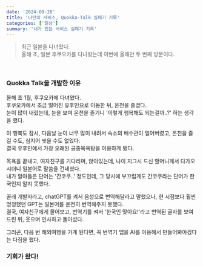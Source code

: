 ```yaml
---
date: '2024-09-28'
title: '나만의 서비스, Quokka-Talk 실패기 기록'
categories: ['일상']
summary: '내가 만든 서비스 실패기 기록'
---
```


> 최근 일본을 다녀왔다.  
> 올해 초, 일본 후쿠오카를 다녀왔는데 이번에 올해만 두 번째 방문이다.

<br/>

### Quokka Talk을 개발한 이유

올해 초 1월, 후쿠오카에 다녀왔다.  
후쿠오카에서 조금 떨어진 유후인으로 이동한 뒤, 온천을 즐겼다.  
눈이 많이 내렸는데, 눈을 보며 온천을 즐기니 '이렇게 행복해도 되는걸까..?' 하는 생각을 했다.

이 행복도 잠시, 다음날 눈이 너무 많이 내려서 숙소의 배수관이 얼어버렸고, 온천을 즐길 수도, 심지어 씻을 수도 없었다.  
결국 유후인에서 가장 오래된 공중목욕탕을 이용하게 됐다.

목욕을 끝내고, 여자친구를 기다리며, 앉아있는데, 나이 지그시 드신 할머니께서 다가오시더니 일본어로 말씀을 건네셨다.  
내가 알아들은 단어는 '간코쿠..' 정도인데, 그 당시에 부끄럽게도 간코쿠라는 단어가 한국인지 알지 못했다.

꼴래 개발자라고, chatGPT를 켜서 음성으로 변역해달라고 말했으나, 현 시점보다 훨씬 멍청했던 GPT는 일본어를 온전히 번역해주지 못했다.  
결국, 여자친구에게 물어보고, 번역기를 켜서 '한국인 맞아요!'라고 번역된 글자를 보여드린 뒤, 웃으며 인사하고 돌아섰다.

그러곤, 다음 번 해외여행을 가게 된다면, 꼭 번역기 앱을 AI를 이용해서 만들어봐야겠다는 다짐을 했다.

### 기회가 왔다!

